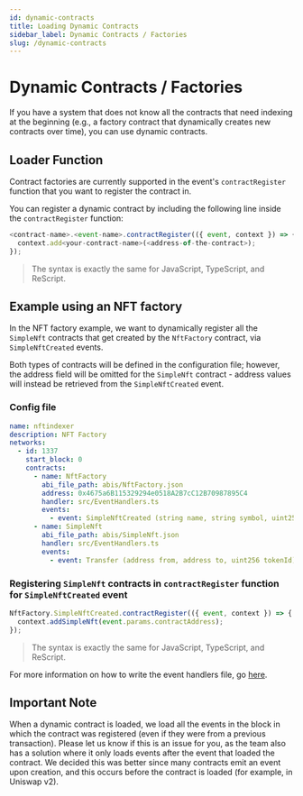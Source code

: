 ```yaml
---
id: dynamic-contracts
title: Loading Dynamic Contracts
sidebar_label: Dynamic Contracts / Factories
slug: /dynamic-contracts
---
```


# Dynamic Contracts / Factories

If you have a system that does not know all the contracts that need indexing at the beginning (e.g., a factory contract that dynamically creates new contracts over time), you can use dynamic contracts.

<!--
///TODO: add back a video once it has been updated to v2
<iframe width="560" height="315" src="https://www.youtube.com/embed/O6qPXZ6kjYY" title="YouTube video player" frameborder="0" allow="accelerometer; autoplay; clipboard-write; encrypted-media; gyroscope; picture-in-picture" allowfullscreen></iframe> -->

## Loader Function

Contract factories are currently supported in the event's `contractRegister` function that you want to register the contract in.

You can register a dynamic contract by including the following line inside the `contractRegister` function:

```javascript
<contract-name>.<event-name>.contractRegister(({ event, context }) => {
  context.add<your-contract-name>(<address-of-the-contract>);
});
```

> The syntax is exactly the same for JavaScript, TypeScript, and ReScript.

## Example using an NFT factory

In the NFT factory example, we want to dynamically register all the `SimpleNft` contracts that get created by the `NftFactory` contract, via `SimpleNftCreated` events.

Both types of contracts will be defined in the configuration file; however, the address field will be omitted for the `SimpleNft` contract - address values will instead be retrieved from the `SimpleNftCreated` event.

### Config file

```yaml
name: nftindexer
description: NFT Factory
networks:
  - id: 1337
    start_block: 0
    contracts:
      - name: NftFactory
        abi_file_path: abis/NftFactory.json
        address: 0x4675a6B115329294e0518A2B7cC12B70987895C4
        handler: src/EventHandlers.ts
        events:
          - event: SimpleNftCreated (string name, string symbol, uint256 maxSupply, address contractAddress)
      - name: SimpleNft
        abi_file_path: abis/SimpleNft.json
        handler: src/EventHandlers.ts
        events:
          - event: Transfer (address from, address to, uint256 tokenId)
```

### Registering `SimpleNft` contracts in `contractRegister` function for `SimpleNftCreated` event

```javascript
NftFactory.SimpleNftCreated.contractRegister(({ event, context }) => {
  context.addSimpleNft(event.params.contractAddress);
});
```

> The syntax is exactly the same for JavaScript, TypeScript, and ReScript.

For more information on how to write the event handlers file, go [here](../Guides/event-handlers.mdx).

## Important Note

When a dynamic contract is loaded, we load all the events in the block in which the contract was registered (even if they were from a previous transaction). Please let us know if this is an issue for you, as the team also has a solution where it only loads events after the event that loaded the contract. We decided this was better since many contracts emit an event upon creation, and this occurs before the contract is loaded (for example, in Uniswap v2).
